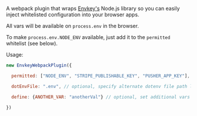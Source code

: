 A webpack plugin that wraps [Envkey's](https://www.envkey.com) Node.js library so you can easily inject whitelisted configuration into your browser apps.

All vars will be available on `process.env` in the browser.

To make `process.env.NODE_ENV` available, just add it to the `permitted` whitelist (see below).

Usage:

```javascript
new EnvkeyWebpackPlugin({

  permitted: ["NODE_ENV", "STRIPE_PUBLISHABLE_KEY", "PUSHER_APP_KEY"], // required, specify whitelist of vars to pull from Envkey

  dotEnvFile: ".env", // optional, specify alternate dotenv file path like ".env.staging"

  define: {ANOTHER_VAR: "anotherVal"} // optional, set additional vars on `process.env`

})
```